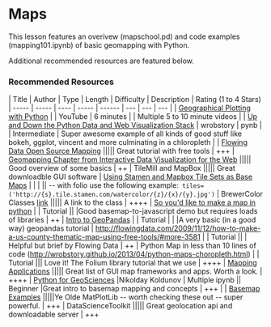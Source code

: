Maps
====

This lesson features an overivew (mapschool.pd) and code examples (mapping101.ipynb) of basic geomapping with Python.

Additional recommended resources are featured below.



### Recommended Resources

| Title | Author | Type | Length | Difficulty | Description | Rating (1 to 4 Stars)
| ----- | ----- | ---- | ----- | ------ | --- | --- | --- |
| [Geographical Plotting with Python](https://www.youtube.com/watch?v=Xr6sG1QnMbw) | | YouTube | 6 minutes | | Multiple 5 to 10 minute videos |
| [Up and Down the Python Data and Web Visualization Stack](http://nbviewer.ipython.org/gist/wrobstory/1eb8cb704a52d18b9ee8/Up%20and%20Down%20PyData%202014.ipynb) | wrobstory | pynb | | Intermediate | Super awesome example of all kinds of good stuff like bokeh, ggplot, vincent and more culminating in a chloropleth |
| [Flowing Data Open Source Mapping](http://flowingdata.com/2009/11/12/how-to-make-a-us-county-thematic-map-using-free-tools/#more-3581) ||||| Great tutorial with free tools | +++
| [Geomapping Chapter from Interactive Data Visualization for the Web](http://chimera.labs.oreilly.com/books/1230000000345/ch12.html) ||||| Good overview of some basics | ++
| TileMill and MapBox ||||| Great downloadble GUI software
| [Using Stamen and Mapbox Tile Sets as Base Maps](http://blogs.esri.com/esri/arcgis/2013/04/01/using-stamen-and-mapbox-tilesets-as-basemaps-in-arcgis-com/) | | | || -- with folio use the following example:` tiles=('http://{s}.tile.stamen.com/watercolor/{z}/{x}/{y}.jpg')`
| BrewerColor Classes [link](http://www.soi.city.ac.uk/~jad7/kml/infoVis/colorBrewer-110808.html) ||||| A link to the class | ++++
| [So you'd like to make a map in python](http://sensitivecities.com/so-youd-like-to-make-a-map-using-python-EN.html#.U5IID2RdVZ8) | | Tutorial || |Good basemap-to-javascript demo but requires loads of libraries | ++
| [Intro to GeoPandas](http://nbviewer.ipython.org/github/jaidevd/scipy_pandas_tutorial/blob/master/05_geopandas_demo.ipynb) | | Tutorial | | |A very basic (in a good way) geopandas tutorial
| http://flowingdata.com/2009/11/12/how-to-make-a-us-county-thematic-map-using-free-tools/#more-3581   | | Tutorial || | Helpful but brief by Flowing Data | ++
| Python Map in less than 10 lines of code (http://wrobstory.github.io/2013/04/python-maps-choropleth.html) | | Tutorial ||| Love it! The Folium library tutorial that we use | ++++
| [Mapping Applications](http://www.visualisingdata.com/index.php/2013/09/essential-resources-mapping-applications-frameworks-and-libraries/) ||||| Great list of GUI map frameworks and apps. Worth a look. | ++++
| [Python for GeoSciences](http://earthpy.org/category/introduction-to-python.html) |Nikolday Koldunov | Multiple ipynb || Beginner |Great intro to basemap mapping and concepts | +++ |
| [Basemap Examples](http://matplotlib.org/basemap/users/examples.html) |||||Ye Olde MatPlotLib -- worth checking these out -- super powerful. | +++
| DataScienceToolkit ||||| Great geolocation api and downloadable server | +++





